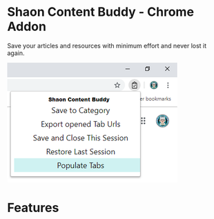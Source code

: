 # Shaon Content Buddy - Chrome Addon
Save your articles and resources with minimum effort and never lost it again.

[![Screenshot](/screenshot.png?raw=true "Optional Title")](https://www.facebook.com/shaon.majumder)

# Features

